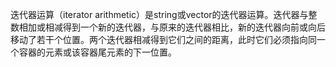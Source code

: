 迭代器运算（iterator arithmetic）是string或vector的迭代器运算。迭代器与整数相加或相减得到一个新的迭代器，与原来的迭代器相比，新的迭代器向前或向后移动了若干个位置。两个迭代器相减得到它们之间的距离，此时它们必须指向同一个容器的元素或该容器尾元素的下一位置。
